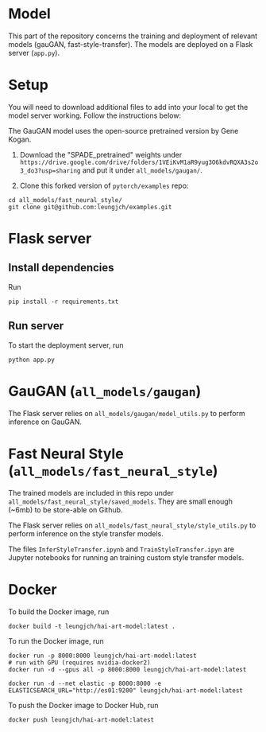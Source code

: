 # Model
This part of the repository concerns the training and deployment of relevant models (gauGAN, fast-style-transfer). The models are deployed on a Flask server (`app.py`).

# Setup
You will need to download additional files to add into your local to get the model server working. Follow the instructions below:

The GauGAN model uses the open-source pretrained version by Gene Kogan. 
1. Download the "SPADE_pretrained" weights under `https://drive.google.com/drive/folders/1VEiKvM1aR9yug3O6kdvRQXA3s2o3_do3?usp=sharing` and put it under `all_models/gaugan/`.

2. Clone this forked version of `pytorch/examples` repo: 
```shell
cd all_models/fast_neural_style/
git clone git@github.com:leungjch/examples.git
```

# Flask server

## Install dependencies
Run 
```shell
pip install -r requirements.txt
```

## Run server

To start the deployment server, run 
```shell
python app.py
```
# GauGAN (`all_models/gaugan`)
The Flask server relies on `all_models/gaugan/model_utils.py` to perform inference on GauGAN.

# Fast Neural Style (`all_models/fast_neural_style`)
The trained models are included in this repo under `all_models/fast_neural_style/saved_models`. They are small enough (~6mb) to be store-able on Github. 

The Flask server relies on `all_models/fast_neural_style/style_utils.py` to perform inference on the style transfer models. 

The files `InferStyleTransfer.ipynb` and `TrainStyleTransfer.ipyn` are Jupyter notebooks for running an training custom style transfer models.


# Docker
To build the Docker image, run 
```shell
docker build -t leungjch/hai-art-model:latest .
```
To run the Docker image, run
```shell
docker run -p 8000:8000 leungjch/hai-art-model:latest
# run with GPU (requires nvidia-docker2)
docker run -d --gpus all -p 8000:8000 leungjch/hai-art-model:latest

docker run -d --net elastic -p 8000:8000 -e ELASTICSEARCH_URL="http://es01:9200" leungjch/hai-art-model:latest
```
To push the Docker image to Docker Hub, run
```
docker push leungjch/hai-art-model:latest
```

